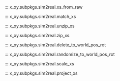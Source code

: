 ::: x_xy.subpkgs.sim2real.xs_from_raw

::: x_xy.subpkgs.sim2real.match_xs

::: x_xy.subpkgs.sim2real.unzip_xs

::: x_xy.subpkgs.sim2real.zip_xs

::: x_xy.subpkgs.sim2real.delete_to_world_pos_rot

::: x_xy.subpkgs.sim2real.randomize_to_world_pos_rot

::: x_xy.subpkgs.sim2real.scale_xs

::: x_xy.subpkgs.sim2real.project_xs
